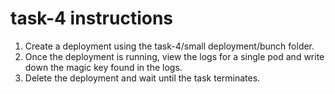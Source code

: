 # task-4 instructions

1. Create a deployment using the task-4/small deployment/bunch folder. 
2. Once the deployment is running, view the logs for a single pod and write down the magic key found in the logs. 
3. Delete the deployment and wait until the task terminates.
